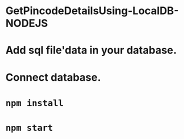 # GetPincodeDetailsUsing-LocalDB-NODEJS

# Add sql file'data in your database.
# Connect database.
# `npm install`
# `npm start`
